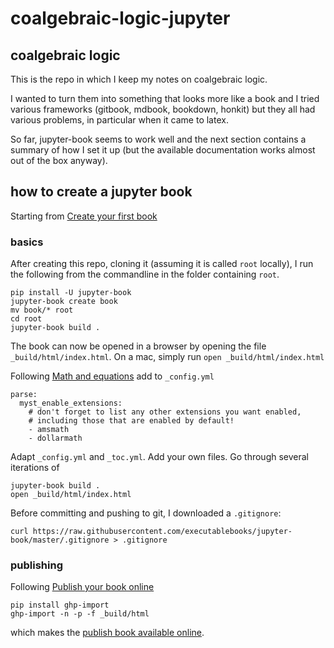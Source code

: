 # coalgebraic-logic-jupyter

## coalgebraic logic

This is the repo in which I keep my notes on coalgebraic logic.

I wanted to turn them into something that looks more like a book and I tried various frameworks (gitbook, mdbook, bookdown, honkit) but they all had various problems, in particular when it came to latex. 

So far, jupyter-book seems to work well and the next section contains a summary of how I set it up (but the available documentation works almost out of the box anyway).

## how to create a jupyter book

Starting from [Create your first book](https://jupyterbook.org/en/stable/start/your-first-book.html)

### basics

After creating this repo, cloning it (assuming it is called `root` locally), I run the following from the commandline in the folder containing `root`.

```
pip install -U jupyter-book
jupyter-book create book
mv book/* root
cd root
jupyter-book build .
```

The book can now be opened in a browser by opening the file `_build/html/index.html`. On a mac, simply run `open _build/html/index.html`

Following [Math and equations](https://jupyterbook.org/en/stable/content/math.html#math-and-equations) add to `_config.yml`

```
parse:
  myst_enable_extensions:
    # don't forget to list any other extensions you want enabled,
    # including those that are enabled by default!
    - amsmath
    - dollarmath
```

Adapt `_config.yml` and `_toc.yml`. Add your own files. Go through several iterations of 

```
jupyter-book build .
open _build/html/index.html
```

Before committing and pushing to git, I downloaded a `.gitignore`:

```
curl https://raw.githubusercontent.com/executablebooks/jupyter-book/master/.gitignore > .gitignore
```

### publishing

Following [Publish your book online](https://jupyterbook.org/en/stable/start/publish.html)

```
pip install ghp-import
ghp-import -n -p -f _build/html
```

which makes the [publish book available online](https://alexhkurz.github.io/coalgebraic-logic-jupyter).
